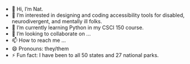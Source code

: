 - 👋 Hi, I’m Nat.
- 👀 I’m interested in designing and coding accessibility tools for disabled, neurodivergent, and mentally ill folks.
- 🌱 I’m currently learning Python in my CSCI 150 course.
- 💞️ I’m looking to collaborate on ...
- 📫 How to reach me ...
- 😄 Pronouns: they/them
- ⚡ Fun fact: I have been to all 50 states and 27 national parks.

<!---
n-howard/n-howard is a ✨ special ✨ repository because its `README.md` (this file) appears on your GitHub profile.
You can click the Preview link to take a look at your changes.
--->
